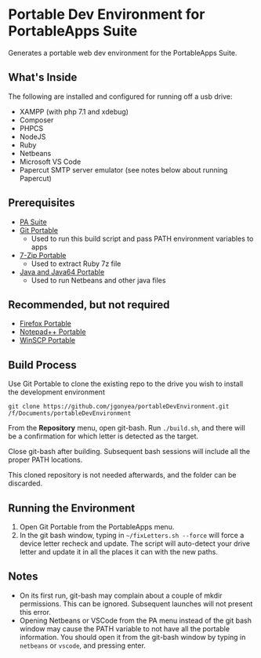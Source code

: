 # Portable Dev Environment for PortableApps Suite

Generates a portable web dev environment for the PortableApps Suite.

## What's Inside

The following are installed and configured for running off a usb drive:

* XAMPP (with php 7.1 and xdebug)
* Composer
* PHPCS
* NodeJS
* Ruby
* Netbeans
* Microsoft VS Code
* Papercut SMTP server emulator (see notes below about running Papercut)

## Prerequisites

* [PA Suite](https://portableapps.com/download)
* [Git Portable](https://github.com/sheabunge/GitPortable)
  * Used to run this build script and pass PATH environment variables to apps
* [7-Zip Portable](https://portableapps.com/apps/utilities/7-zip_portable)
  * Used to extract Ruby 7z file
* [Java and Java64 Portable](https://portableapps.com/apps/utilities/java_portable)
  * Used to run Netbeans and other java files

## Recommended, but not required

* [Firefox Portable](https://portableapps.com/apps/internet/firefox_portable)
* [Notepad++ Portable](https://portableapps.com/apps/development/notepadpp_portable)
* [WinSCP Portable](https://portableapps.com/apps/internet/winscp_portable)

## Build Process

Use Git Portable to clone the existing repo to the drive you wish to install the development environment

`git clone https://github.com/jgonyea/portableDevEnvironment.git /f/Documents/portableDevEnvironment`

From the **Repository** menu, open git-bash.  Run `./build.sh`, and there will be a confirmation for which letter is detected as the target.

Close git-bash after building.  Subsequent bash sessions will include all the proper PATH locations.

This cloned repository is not needed afterwards, and the folder can be discarded.

## Running the Environment

1. Open Git Portable from the PortableApps menu.
2. In the git bash window, typing in `~/fixLetters.sh --force` will force a device letter recheck and update.  The script will auto-detect your drive letter and update it in all the places it can with the new paths.

## Notes

* On its first run, git-bash may complain about a couple of mkdir permissions.  This can be ignored.  Subsequent launches will not present this error.
* Opening Netbeans or VSCode from the PA menu instead of the git bash window may cause the PATH variable to not have all the portable information.  You should open it from the git-bash window by typing in `netbeans` or `vscode`, and pressing enter.
